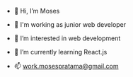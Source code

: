 - 👋 Hi, I’m Moses
- 💞️ I'm working as junior web developer
- 👀 I’m interested in web development
- 🌱 I’m currently learning React.js

- 📫 work.mosespratama@gmail.com

<!---
SureNamedWang/SureNamedWang is a ✨ special ✨ repository because its `README.md` (this file) appears on your GitHub profile.
You can click the Preview link to take a look at your changes.
--->
